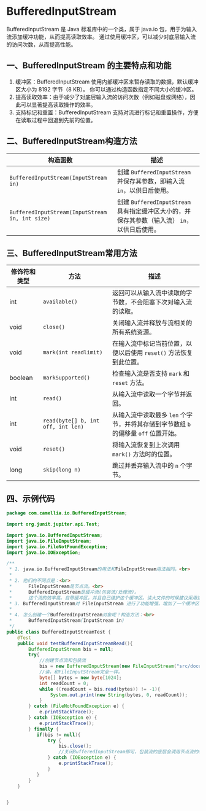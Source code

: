 # BufferedInputStream
BufferedInputStream 是 Java 标准库中的一个类，属于 java.io 包，用于为输入流添加缓冲功能，从而提高读取效率。
通过使用缓冲区，可以减少对底层输入流的访问次数，从而提高性能。

## 一、BufferedInputStream 的主要特点和功能

1. 缓冲区：BufferedInputStream 使用内部缓冲区来暂存读取的数据，默认缓冲区大小为 8192 字节（8 KB）。
你可以通过构造函数指定不同大小的缓冲区。 
2. 提高读取效率：由于减少了对底层输入流的访问次数（例如磁盘或网络），因此可以显著提高读取操作的效率。 
3. 支持标记和重置：BufferedInputStream 支持对流进行标记和重置操作，方便在读取过程中回退到先前的位置。

## 二、BufferedInputStream构造方法

| 构造函数                                            | 描述                                                           |
|-------------------------------------------------|--------------------------------------------------------------|
| `BufferedInputStream(InputStream in)`           | 创建 `BufferedInputStream` 并保存其参数，即输入流 `in`，以供日后使用。            |
| `BufferedInputStream(InputStream in, int size)` | 创建 `BufferedInputStream` 具有指定缓冲区大小的，并保存其参数（输入流） `in`，以供日后使用。 |


## 三、BufferedInputStream常用方法

| 修饰符和类型  | 方法                                 | 描述                                                  |
|---------|------------------------------------|-----------------------------------------------------|
| int     | `available()`                      | 返回可以从输入流中读取的字节数，不会阻塞下次对输入流的读取。                      |
| void    | `close()`                          | 关闭输入流并释放与流相关的所有系统资源。                                |
| void    | `mark(int readlimit)`              | 在输入流中标记当前位置，以便以后使用 `reset()` 方法恢复到此位置。              |
| boolean | `markSupported()`                  | 检查输入流是否支持 `mark` 和 `reset` 方法。                      |
| int     | `read()`                           | 从输入流中读取一个字节并返回。                                     |
| int     | `read(byte[] b, int off, int len)` | 从输入流中读取最多 `len` 个字节，并将其存储到字节数组 `b` 的偏移量 `off` 位置开始。 |
| void    | `reset()`                          | 将输入流恢复到上次调用 `mark()` 方法时的位置。                        |
| long    | `skip(long n)`                     | 跳过并丢弃输入流中的 `n` 个字节。                                 |


## 四、示例代码

```java
package com.camellia.io.BufferedInputStream;

import org.junit.jupiter.api.Test;

import java.io.BufferedInputStream;
import java.io.FileInputStream;
import java.io.FileNotFoundException;
import java.io.IOException;

/**
 * 1. java.io.BufferedInputStream的用法和FileInputStream用法相同。<br>
 *
 * 2. 他们的不同点是：<br>
 *      FileInputStream是节点流。<br>
 *      BufferedInputStream是缓冲流(包装流/处理流)。
 *      这个流的效率高。自带缓冲区。并且自己维护这个缓冲区。读大文件的时候建议采用这个缓冲流来读取。<br>
 * 3. BufferedInputStream对 FileInputStream 进行了功能增强。增加了一个缓冲区的功能。<br>
 *
 * 4. 怎么创建一个BufferedInputStream对象呢？构造方法：<br>
 *      BufferedInputStream(InputStream in)
 */
public class BufferedInputStreamTest {
    @Test
    public void testBufferedInputStreamRead(){
        BufferedInputStream bis = null;
        try{
            //创建节点流和包装流
            bis = new BufferedInputStream(new FileInputStream("src/document/english.txt"));
            //读，和FileInputStream完全一样。
            byte[] bytes = new byte[1024];
            int readCount = 0;
            while ((readCount = bis.read(bytes)) != -1){
                System.out.print(new String(bytes, 0, readCount));
            }
        } catch (FileNotFoundException e) {
            e.printStackTrace();
        } catch (IOException e) {
            e.printStackTrace();
        } finally {
           if(bis != null){
               try {
                   bis.close();
                   //关闭BufferedInputStream即可，包装流的底层会调用节点流的close方法。
               } catch (IOException e) {
                   e.printStackTrace();
               }
           }
        }
    }


}
```
